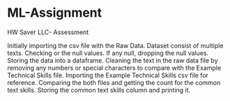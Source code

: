 # ML-Assignment
HW Saver LLC- Assessment

Initially importing the csv file with the Raw Data.
Dataset consist of multiple texts.
Checking or the null values.
If any null, dropping the null values.
Storing the data into a dataframe.
Cleaning the text in the raw data file by removing any numbers or special characters to compare with the Example Technical Skills file.
Importing the Example Technical Skills csv file for reference.
Comparing the both files and getting the count for the common text skills.
Storing the common text skills column and printing it.

